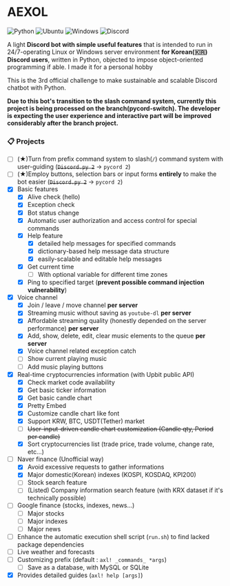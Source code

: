 # AEXOL 


![Python](https://img.shields.io/badge/python-3670A0?style=for-the-badge&logo=python&logoColor=ffdd54)
![Ubuntu](https://img.shields.io/badge/Ubuntu-E95420?style=for-the-badge&logo=ubuntu&logoColor=white)
![Windows](https://img.shields.io/badge/Windows-0078D6?style=for-the-badge&logo=windows&logoColor=white)
![Discord](https://img.shields.io/badge/Discord-%235865F2.svg?style=for-the-badge&logo=discord&logoColor=white)
 
A light **Discord bot with simple useful features** that is intended to run in 24/7-operating Linux or Windows server environment **for Korean(🇰🇷) Discord users**, written in Python, objected to impose object-oriented programming if able. I made it for a personal hobby 

This is the 3rd official challenge to make sustainable and scalable Discord chatbot with Python.

**Due to this bot's transition to the slash command system, currently this project is being processed on the branch(pycord-switch). The developer is expecting the user experience and interactive part will be improved considerably after the branch project.**

### 📋 Projects

 - [ ] (★)Turn from prefix command system to slash(`/`) command system with user-guiding (~~`Discord.py 2`~~ → `pycord 2`)
 - [ ] (★)Employ buttons, selection bars or input forms **entirely** to make the bot easier (~~`Discord.py 2`~~ → `pycord 2`)
 - [x] Basic features
     - [x] Alive check (hello)
     - [x] Exception check
     - [x] Bot status change
     - [x] Automatic user authorization and access control for special commands
     - [x] Help feature
         - [x] detailed help messages for specified commands
         - [x] dictionary-based help message data structure
         - [x] easily-scalable and editable help messages
     - [x] Get current time
         - [ ] With optional variable for different time zones
     - [x] Ping to specified target (**prevent possible command injection vulnerability**)
 - [x] Voice channel
     - [x] Join / leave / move channel **per server**
     - [x] Streaming music without saving as `youtube-dl` **per server**
     - [x] Affordable streaming quality (honestly depended on the server performance) **per server**
     - [x] Add, show, delete, edit, clear music elements to the queue **per server**
     - [x] Voice channel related exception catch
     - [ ] Show current playing music
     - [ ] Add music playing buttons
 - [x] Real-time cryptocurrencies information (with Upbit public API)
     - [x] Check market code availability
     - [x] Get basic ticker information
     - [x] Get basic candle chart
     - [x] Pretty Embed
     - [x] Customize candle chart like font
     - [x] Support KRW, BTC, USDT(Tether) market
     - [ ] ~~User-input-driven candle chart customization (Candle qty, Period per candle)~~
     - [x] Sort cryptocurrencies list (trade price, trade volume, change rate, etc...)
 - [ ] Naver finance (Unofficial way)
     - [x] Avoid excessive requests to gather informations
     - [x] Major domestic(Korean) indexes (KOSPI, KOSDAQ, KPI200)
     - [ ] Stock search feature
     - [ ] (Listed) Company information search feature (with KRX dataset if it's technically possible)
 - [ ] Google finance (stocks, indexes, news...)
     - [ ] Major stocks
     - [ ] Major indexes
     - [ ] Major news
 - [ ] Enhance the automatic execution shell script (`run.sh`) to find lacked package dependencies
 - [ ] Live weather and forecasts
 - [ ] Customizing prefix (default : `axl! _commands_ *args`)
     - [ ] Save as a database, with MySQL or SQLite
 - [x] Provides detailed guides (`axl! help [args]`)
